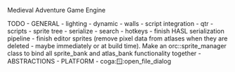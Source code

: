 Medieval Adventure Game Engine

TODO
	- GENERAL
		- lighting
			- dynamic
			- walls
		- script integration
		- qtr
			- scripts
		- sprite tree
			- serialize
			- search
			- hotkeys
		- finish HASL serialization pipeline
		- finish editor sprites (remove pixel data from atlases when they are deleted - maybe immediately or at build time). Make an orc::sprite_manager class to bind all sprite_bank and atlas_bank functionality together
	- ABSTRACTIONS
		- PLATFORM
			- coga::window::open_file_dialog
